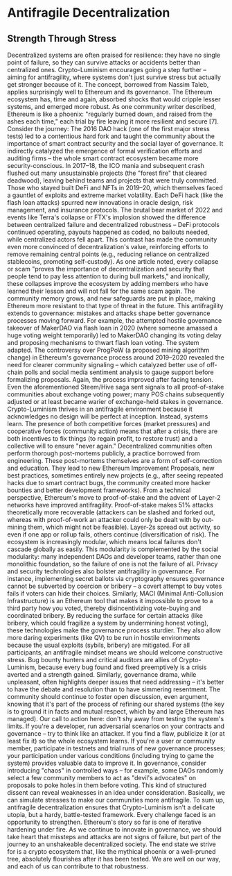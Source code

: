 # Antifragile Decentralization

## Strength Through Stress

Decentralized systems are often praised for resilience: they have no single point of failure, so they can survive attacks or accidents better than centralized ones. Crypto-Luminism encourages going a step further – aiming for antifragility, where systems don't just survive stress but actually get stronger because of it. The concept, borrowed from Nassim Taleb, applies surprisingly well to Ethereum and its governance. The Ethereum ecosystem has, time and again, absorbed shocks that would cripple lesser systems, and emerged more robust. As one community writer described, Ethereum is like a phoenix: "regularly burned down, and raised from the ashes each time," each trial by fire leaving it more resilient and secure [7]. Consider the journey: The 2016 DAO hack (one of the first major stress tests) led to a contentious hard fork and taught the community about the importance of smart contract security and the social layer of governance. It indirectly catalyzed the emergence of formal verification efforts and auditing firms – the whole smart contract ecosystem became more security-conscious. In 2017–18, the ICO mania and subsequent crash flushed out many unsustainable projects (the "forest fire" that cleared deadwood), leaving behind teams and projects that were truly committed. Those who stayed built DeFi and NFTs in 2019–20, which themselves faced a gauntlet of exploits and extreme market volatility. Each DeFi hack (like the flash loan attacks) spurred new innovations in oracle design, risk management, and insurance protocols. The brutal bear market of 2022 and events like Terra's collapse or FTX's implosion showed the difference between centralized failure and decentralized robustness – DeFi protocols continued operating, payouts happened as coded, no bailouts needed, while centralized actors fell apart. This contrast has made the community even more convinced of decentralization's value, reinforcing efforts to remove remaining central points (e.g., reducing reliance on centralized stablecoins, promoting self-custody). As one article noted, every collapse or scam "proves the importance of decentralization and security that people tend to pay less attention to during bull markets," and ironically, these collapses improve the ecosystem by adding members who have learned their lesson and will not fall for the same scam again. The community memory grows, and new safeguards are put in place, making Ethereum more resistant to that type of threat in the future. This antifragility extends to governance: mistakes and attacks shape better governance processes moving forward. For example, the attempted hostile governance takeover of MakerDAO via flash loan in 2020 (where someone amassed a huge voting weight temporarily) led to MakerDAO changing its voting delay and proposing mechanisms to thwart flash loan voting. The system adapted. The controversy over ProgPoW (a proposed mining algorithm change) in Ethereum's governance process around 2019–2020 revealed the need for clearer community signaling – which catalyzed better use of off-chain polls and social media sentiment analysis to gauge support before formalizing proposals. Again, the process improved after facing tension. Even the aforementioned Steem/Hive saga sent signals to all proof-of-stake communities about exchange voting power; many POS chains subsequently adjusted or at least became warier of exchange-held stakes in governance. Crypto-Luminism thrives in an antifragile environment because it acknowledges no design will be perfect at inception. Instead, systems learn. The presence of both competitive forces (market pressures) and cooperative forces (community action) means that after a crisis, there are both incentives to fix things (to regain profit, to restore trust) and a collective will to ensure "never again." Decentralized communities often perform thorough post-mortems publicly, a practice borrowed from engineering. These post-mortems themselves are a form of self-correction and education. They lead to new Ethereum Improvement Proposals, new best practices, sometimes entirely new projects (e.g., after seeing repeated hacks due to smart contract bugs, the community created more hacker bounties and better development frameworks). From a technical perspective, Ethereum's move to proof-of-stake and the advent of Layer-2 networks have improved antifragility. Proof-of-stake makes 51% attacks theoretically more recoverable (attackers can be slashed and forked out, whereas with proof-of-work an attacker could only be dealt with by out-mining them, which might not be feasible). Layer-2s spread out activity, so even if one app or rollup fails, others continue (diversification of risk). The ecosystem is increasingly modular, which means local failures don't cascade globally as easily. This modularity is complemented by the social modularity: many independent DAOs and developer teams, rather than one monolithic foundation, so the failure of one is not the failure of all. Privacy and security technologies also bolster antifragility in governance. For instance, implementing secret ballots via cryptography ensures governance cannot be subverted by coercion or bribery – a covert attempt to buy votes fails if voters can hide their choices. Similarly, MACI (Minimal Anti-Collusion Infrastructure) is an Ethereum tool that makes it impossible to prove to a third party how you voted, thereby disincentivizing vote-buying and coordinated bribery. By reducing the surface for certain attacks (like bribery, which could fragilize a system by undermining honest voting), these technologies make the governance process sturdier. They also allow more daring experiments (like QV) to be run in hostile environments because the usual exploits (sybils, bribery) are mitigated. For all participants, an antifragile mindset means we should welcome constructive stress. Bug bounty hunters and critical auditors are allies of Crypto-Luminism, because every bug found and fixed preemptively is a crisis averted and a strength gained. Similarly, governance drama, while unpleasant, often highlights deeper issues that need addressing – it's better to have the debate and resolution than to have simmering resentment. The community should continue to foster open discussion, even argument, knowing that it's part of the process of refining our shared systems (the key is to ground it in facts and mutual respect, which by and large Ethereum has managed). Our call to action here: don't shy away from testing the system's limits. If you're a developer, run adversarial scenarios on your contracts and governance – try to think like an attacker. If you find a flaw, publicize it (or at least fix it) so the whole ecosystem learns. If you're a user or community member, participate in testnets and trial runs of new governance processes; your participation under various conditions (including trying to game the system) provides valuable data to improve it. In governance, consider introducing "chaos" in controlled ways – for example, some DAOs randomly select a few community members to act as "devil's advocates" on proposals to poke holes in them before voting. This kind of structured dissent can reveal weaknesses in an idea under consideration. Basically, we can simulate stresses to make our communities more antifragile. To sum up, antifragile decentralization ensures that Crypto-Luminism isn't a delicate utopia, but a hardy, battle-tested framework. Every challenge faced is an opportunity to strengthen. Ethereum's story so far is one of iterative hardening under fire. As we continue to innovate in governance, we should take heart that missteps and attacks are not signs of failure, but part of the journey to an unshakeable decentralized society. The end state we strive for is a crypto ecosystem that, like the mythical phoenix or a well-pruned tree, absolutely flourishes after it has been tested. We are well on our way, and each of us can contribute to that robustness. 